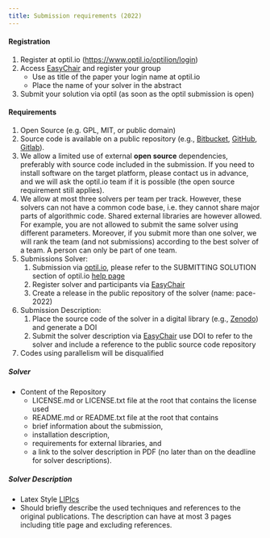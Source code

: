 ```yaml
---
title: Submission requirements (2022)
---
```


#### Registration

1. Register at optil.io (<https://www.optil.io/optilion/login>)
2. Access [EasyChair](https://easychair.org/conferences/?conf=pace2022) and register your group 
   - Use as title of the paper your login name at optil.io
   - Place the name of your solver in the abstract
3. Submit your solution via optil (as soon as the optil submission is open) 



#### Requirements
1. Open Source (e.g. GPL, MIT, or public domain)
2. Source code is available on a public repository (e.g., [Bitbucket](https://bitbucket.org), [GitHub](https://github.com), [Gitlab](https://gitlab.com)).
3. We allow a limited use of external **open source** dependencies, preferably with source code included in the submission. If you need to install software on the target platform, please contact us in advance, and we will ask the optil.io team if it is possible (the open source requirement still applies).
4. We allow at most three solvers per team per track. However, these solvers can not have a common code base, i.e. they cannot share major parts of algorithmic code. Shared external libraries are however allowed. For example, you are not allowed to submit the same solver using different parameters. Moreover, if you submit more than one solver, we will rank the team (and not submissions) according to the best solver of a team. A person can only be part of one team.
5. Submissions Solver: 
   1. Submission via [optil.io](https://www.optil.io/), please refer to the SUBMITTING SOLUTION section of optil.io [help page](https://www.optil.io/optilion/help)
   2. Register solver and participants via [EasyChair](https://easychair.org/conferences/?conf=pace2022)
   3. Create a release in the public repository of the solver (name: pace-2022)
6. Submission Description: 
   1. Place the source code of the solver in a digital library (e.g., [Zenodo](https://zenodo.org/)) and generate a DOI 
   2. Submit the solver description via [EasyChair](https://easychair.org/conferences/?conf=pace2022) use DOI to refer to the solver and include a reference to the public source code repository 
7. Codes using parallelism will be disqualified

##### Solver

- Content of the Repository 
  -  LICENSE.md or LICENSE.txt file at the root that contains the license used
  -  README.md or README.txt file at the root that contains 
    - brief information about the submission, 
    - installation description, 
    - requirements for external libraries, and
    - a link to the solver description in PDF (no later than on the deadline for solver descriptions).


##### Solver Description
- Latex Style [LIPIcs](https://www.dagstuhl.de/en/publications/lipics/instructions-for-authors/)
- Should briefly describe the used techniques and references to the original publications. The description can have at most 3 pages including title page and excluding references.
